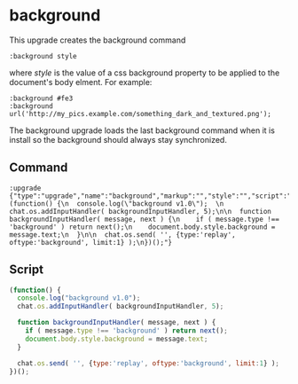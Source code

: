 # background

This upgrade creates the background command
```
:background style
```
where _style_ is the value of a css background property to be applied to the document's body elment. For example:
```
:background #fe3
:background url('http://my_pics.example.com/something_dark_and_textured.png');
```

The background upgrade loads the last background command when it is install so the background should always stay
synchronized.

## Command
```
:upgrade {"type":"upgrade","name":"background","markup":"","style":"","script":"(function() {\n  console.log(\"background v1.0\");  \n  chat.os.addInputHandler( backgroundInputHandler, 5);\n\n  function backgroundInputHandler( message, next ) {\n    if ( message.type !== 'background' ) return next();\n    document.body.style.background = message.text;\n  }\n\n  chat.os.send( '', {type:'replay', oftype:'background', limit:1} );\n})();"}
```

## Script
```javascript
(function() {
  console.log("background v1.0");  
  chat.os.addInputHandler( backgroundInputHandler, 5);

  function backgroundInputHandler( message, next ) {
    if ( message.type !== 'background' ) return next();
    document.body.style.background = message.text;
  }

  chat.os.send( '', {type:'replay', oftype:'background', limit:1} );
})();
```